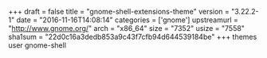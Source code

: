 +++
draft = false
title = "gnome-shell-extensions-theme"
version = "3.22.2-1"
date = "2016-11-16T14:08:14"
categories = ['gnome']
upstreamurl = "http://www.gnome.org/"
arch = "x86_64"
size = "7352"
usize = "7558"
sha1sum = "22d0c16a3dedb853a9c43f7cfb94d644539184be"
+++
themes user gnome-shell